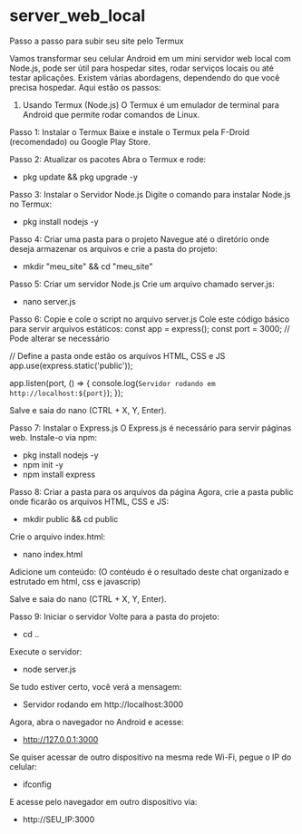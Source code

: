 # server_web_local
 Passo a passo para subir seu site pelo Termux

Vamos transformar seu celular Android em um mini servidor web local com Node.js, pode ser útil para hospedar sites, rodar serviços locais ou até testar aplicações. 
Existem várias abordagens, dependendo do que você precisa hospedar. 
Aqui estão os passos:

1. Usando Termux (Node.js)
O Termux é um emulador de terminal para Android que permite rodar comandos de Linux.

Passo 1: Instalar o Termux
Baixe e instale o Termux pela F-Droid (recomendado) ou Google Play Store.

Passo 2: Atualizar os pacotes
Abra o Termux e rode:
- pkg update && pkg upgrade -y

Passo 3: Instalar o Servidor Node.js
Digite o comando para instalar Node.js no Termux:
- pkg install nodejs -y

Passo 4: Criar uma pasta para o projeto
Navegue até o diretório onde deseja armazenar os arquivos e crie a pasta do projeto:
- mkdir "meu_site" && cd "meu_site"

Passo 5: Criar um servidor Node.js
Crie um arquivo chamado server.js:
- nano server.js

Passo 6: Copie e cole o script no arquivo server.js
Cole este código básico para servir arquivos estáticos:
const app = express();
const port = 3000; // Pode alterar se necessário

// Define a pasta onde estão os arquivos HTML, CSS e JS
app.use(express.static('public'));

app.listen(port, () => {
    console.log(`Servidor rodando em http://localhost:${port}`);
});

Salve e saia do nano (CTRL + X, Y, Enter).

Passo 7: Instalar o Express.js
O Express.js é necessário para servir páginas web. Instale-o via npm:
- pkg install nodejs -y
- npm init -y
- npm install express

Passo 8: Criar a pasta para os arquivos da página
Agora, crie a pasta public onde ficarão os arquivos HTML, CSS e JS:
- mkdir public && cd public

Crie o arquivo index.html:
- nano index.html

Adicione um conteúdo:
(O contéudo é o resultado deste chat organizado e estrutado em html, css e javascrip)

Salve e saia do nano (CTRL + X, Y, Enter).

Passo 9: Iniciar o servidor
Volte para a pasta do projeto:
 - cd ..

Execute o servidor:
- node server.js

Se tudo estiver certo, você verá a mensagem:
- Servidor rodando em http://localhost:3000

Agora, abra o navegador no Android e acesse:
- http://127.0.0.1:3000

Se quiser acessar de outro dispositivo na mesma rede Wi-Fi, pegue o IP do celular:
- ifconfig

E acesse pelo navegador em outro dispositivo via:
- http://SEU_IP:3000
